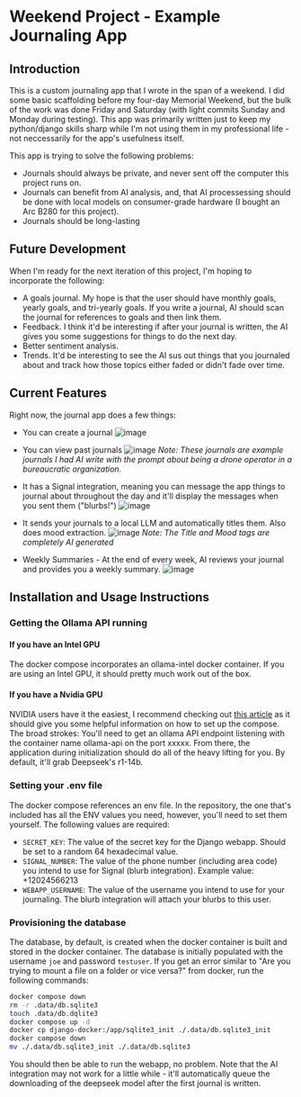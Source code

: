 # Weekend Project - Example Journaling App
## Introduction
This is a custom journaling app that I wrote in the span of a weekend. I did some basic scaffolding before my four-day Memorial Weekend, but the bulk of the work was done Friday and Saturday (with light commits Sunday and Monday during testing). This app was primarily written just to keep my python/django skills sharp while I'm not using them in my professional life - not neccessarily for the app's usefulness itself.

This app is trying to solve the following problems:
* Journals should always be private, and never sent off the computer this project runs on.
* Journals can benefit from AI analysis, and, that AI processessing should be done with local models on consumer-grade hardware  (I bought an Arc B280 for this project).
* Journals should be long-lasting

## Future Development
When I'm ready for the next iteration of this project, I'm hoping to incorporate the following:
* A goals journal. My hope is that the user should have monthly goals, yearly goals, and tri-yearly goals. If you write a journal, AI should scan the journal for references to goals and then link them.
* Feedback. I think it'd be interesting if after your journal is written, the AI gives you some suggestions for things to do the next day.
* Better sentiment analysis.
* Trends. It'd be interesting to see the AI sus out things that you journaled about and track how those topics either faded or didn't fade over time.

## Current Features
Right now, the journal app does a few things:
* You can create a journal
![image](https://github.com/user-attachments/assets/a7c55860-12fe-4b95-9d73-4abe3de6456a)
* You can view past journals
![image](https://github.com/user-attachments/assets/a003e875-8607-4979-aa9a-3dba8035c439)
_Note: These journals are example journals I had AI write with the prompt about being a drone operator in a bureaucratic organization._

* It has a Signal integration, meaning you can message the app things to journal about throughout the day and it'll display the messages when you sent them ("blurbs!")
![image](https://github.com/user-attachments/assets/4bcfda9b-b021-47f6-9cf5-b29a29dcbbe8)

* It sends your journals to a local LLM and automatically titles them. Also does mood extraction.
![image](https://github.com/user-attachments/assets/1125ad32-75e8-4ef6-ad44-16faed0e2844)
_Note: The Title and Mood tags are completely AI generated_

* Weekly Summaries - At the end of every week, AI reviews your journal and provides you a weekly summary.
![image](https://github.com/user-attachments/assets/6ddf8922-3c92-4f9c-b7ab-b71ac51638fa)


## Installation and Usage Instructions
### Getting the Ollama API running
#### If you have an Intel GPU
The docker compose incorporates an ollama-intel docker container. If you are using an Intel GPU, it should pretty much work out of the box.

#### If you have a Nvidia GPU
NVIDIA users have it the easiest, I recommend checking out [this article](https://gist.github.com/usrbinkat/de44facc683f954bf0cca6c87e2f9f88) as it should give you some helpful information on how to set up the compose.
The broad strokes: You'll need to get an ollama API endpoint listening with the container name ollama-api on the port xxxxx. From there, the application during initialization should do all of the heavy lifting for you. By default, it'll grab Deepseek's r1-14b.

### Setting your .env file
The docker compose references an env file. In the repository, the one that's included has all the ENV values you need, however, you'll need to set them yourself. The following values are required:
* `SECRET_KEY`: The value of the secret key for the Django webapp. Should be set to a random 64 hexadecimal value.
* `SIGNAL_NUMBER`: The value of the phone number (including area code) you intend to use for Signal (blurb integration). Example value: +12024566213
* `WEBAPP_USERNAME`: The value of the username you intend to use for your journaling. The blurb integration will attach your blurbs to this user.

### Provisioning the database
The database, by default, is created when the docker container is built and stored in the docker container. The database is initially populated with the username `joe` and password `testuser`. If you get an error similar to "Are you trying to mount a file on a folder or vice versa?" from docker, run the following commands:
```bash
docker compose down
rm -r .data/db.sqlite3
touch .data/db.dqlite3
docker compose up -d
docker cp django-docker:/app/sqlite3_init ./.data/db.sqlite3_init
docker compose down
mv ./.data/db.sqlite3_init ./.data/db.sqlite3
```
You should then be able to run the webapp, no problem. Note that the AI integration may not work for a little while - it'll automatically queue the downloading of the deepseek model after the first journal is written.
